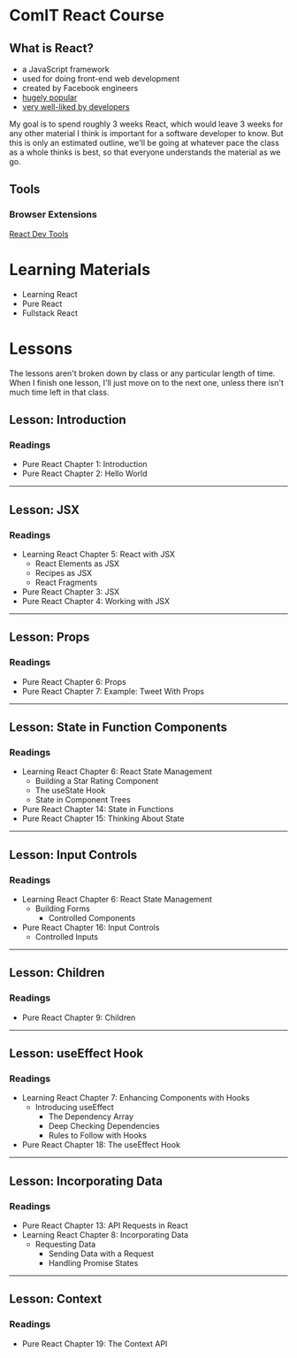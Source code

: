 # ComIT React Course

## What is React?
- a JavaScript framework
- used for doing front-end web development
- created by Facebook engineers
- [hugely popular](https://insights.stackoverflow.com/survey/2020#technology-web-frameworks)
- [very well-liked by developers](https://insights.stackoverflow.com/survey/2020#technology-most-loved-dreaded-and-wanted-web-frameworks)


My goal is to spend roughly 3 weeks React, which would leave 3 weeks for any other material I think is important for a software developer to know. But this is only an estimated outline, we'll be going at whatever pace the class as a whole thinks is best, so that everyone understands the material as we go.

## Tools

### Browser Extensions
[React Dev Tools](https://chrome.google.com/webstore/detail/react-developer-tools/fmkadmapgofadopljbjfkapdkoienihi?hl=en)

# Learning Materials
- Learning React
- Pure React
- Fullstack React

# Lessons
The lessons aren't broken down by class or any particular length of time. When I finish one lesson, I'll just move on to the next one, unless there isn't much time left in that class.

## Lesson: Introduction
### Readings
- Pure React Chapter 1: Introduction
- Pure React Chapter 2: Hello World

---

## Lesson: JSX
### Readings
- Learning React Chapter 5: React with JSX
  - React Elements as JSX
  - Recipes as JSX
  - React Fragments
- Pure React Chapter 3: JSX
- Pure React Chapter 4: Working with JSX

--- 

## Lesson: Props
### Readings
- Pure React Chapter 6: Props
- Pure React Chapter 7: Example: Tweet With Props

---

## Lesson: State in Function Components
### Readings
- Learning React Chapter 6: React State Management
  - Building a Star Rating Component
  - The useState Hook
  - State in Component Trees
- Pure React Chapter 14: State in Functions
- Pure React Chapter 15: Thinking About State

---

## Lesson: Input Controls
### Readings
- Learning React Chapter 6: React State Management
  - Building Forms
    - Controlled Components
- Pure React Chapter 16: Input Controls
  - Controlled Inputs

---

## Lesson: Children
### Readings
- Pure React Chapter 9: Children

---

## Lesson: useEffect Hook
### Readings
- Learning React Chapter 7: Enhancing Components with Hooks
  - Introducing useEffect
    - The Dependency Array
    - Deep Checking Dependencies
    - Rules to Follow with Hooks
- Pure React Chapter 18: The useEffect Hook

---

## Lesson: Incorporating Data
### Readings
- Pure React Chapter 13: API Requests in React
- Learning React Chapter 8: Incorporating Data
  - Requesting Data
    - Sending Data with a Request
    - Handling Promise States

---

## Lesson: Context
### Readings
- Pure React Chapter 19: The Context API
